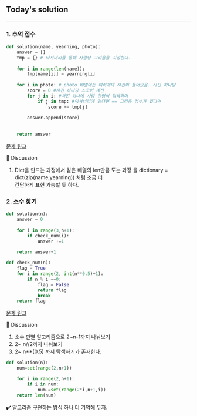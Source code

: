 ## Today's solution

---


### 1. 추억 점수

```python
def solution(name, yearning, photo):
    answer = []
    tmp = {} # 딕셔너리를 통해 사람당 그리움을 지정한다. 
    
    for i in range(len(name)):
        tmp[name[i]] = yearning[i]
    
    for i in photo: # photo 배열에는 여러개의 사진이 들어있음. 사진 하나당
        score = 0 #사진 하나당 스코어 계산
        for j in i: #사진 하나에 사람 한명씩 탐색하며
            if j in tmp: #딕셔너리에 있다면 == 그리움 점수가 있다면 
                score += tmp[j]
            
        answer.append(score)
    
    
    return answer

```

[문제 링크](https://school.programmers.co.kr/learn/courses/30/lessons/176963)

🤔 Discussion

1. Dict을 만드는 과정에서 같은 배열의 len만큼 도는 과정 을 dictionary = dict(zip(name,yearning)) 처럼 조금 더  
    간단하게 표현 가능할 듯 하다. 


### 2. 소수 찾기 

```python
def solution(n):
    answer = 0
    
    for i in range(3,n+1):
        if check_num(i):
            answer +=1
    
    return answer+1

def check_num(n):
    flag = True
    for i in range(2, int(n**0.5)+1):
        if n % i ==0:
            flag = False
            return flag
            break
    return flag


```

[문제 링크](https://school.programmers.co.kr/learn/courses/30/lessons/12921)

🤔 Discussion 

1. 소수 판별 알고리즘으로 2~n-1까지 나눠보기 
2. 2~ n//2까지 나눠보기 
3. 2~ n**(0.5) 까지 탐색하기가 존재한다. 


```python
def solution(n):
    num=set(range(2,n+1))

    for i in range(2,n+1):
        if i in num:
            num-=set(range(2*i,n+1,i))
    return len(num)

```
✔️ 알고리즘 구현하는 방식 하나 더 기억해 두자. 
